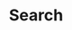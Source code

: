 ---
# This page is left empty as it's all defined in the `doc-search.html` file instead.
title: Search
layout: doc-search
---
